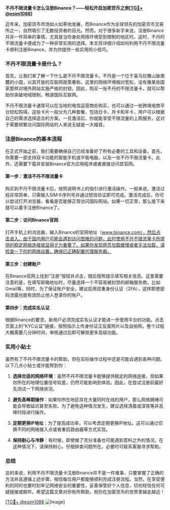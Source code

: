 **不丹不限流量卡怎么注册Binance？——轻松开启加密货币之旅[[TG💪+ @esim1088](https://t.me/s/esim1088)]**

近年来，加密货币市场如火如荼地发展，而Binance作为全球领先的加密货币交易所之一，自然吸引了无数投资者的目光。然而，对于很多新手来说，注册Binance并非一件简单的事情，尤其是当你身处网络环境受到限制的地区时。这时，不丹的不限流量卡便成为了一种非常实用的选择。本文将详细介绍如何利用不丹不限流量卡顺利注册Binance，并为你提供一些实用的小技巧。

### 不丹不限流量卡是什么？

首先，让我们来了解一下什么是不丹不限流量卡。不丹是一个位于喜马拉雅山脉南麓的小国，以其开放的互联网政策著称。这里的网络环境相对宽松，没有像某些国家那样对境外网站实施严格的封锁。因此，购买一张不丹的不限流量卡，就可以帮助你突破地域限制，畅游国际互联网。

不丹不限流量卡通常可以在当地的电信运营商处购买，也可以通过一些跨境电商平台轻松购得。这些卡片一般分为几种套餐，包括日卡、月卡和年卡，用户可以根据自己的需求选择适合的方案。一旦激活后，你就能享受不限流量的上网服务，这对于需要频繁访问国际网站的人来说无疑是一大福音。

### 注册Binance的基本流程

在正式开始之前，我们需要确保自己已经准备好了所有必要的工具和设备。首先，你需要一部支持双卡功能的智能手机或平板电脑，以及一张不丹不限流量卡。此外，还需要下载并安装Binance官方应用程序或者直接访问其官网。

#### 第一步：激活不丹不限流量卡
购买到不丹不限流量卡后，按照说明书上的指引进行激活操作。一般来说，激活过程非常简单，只需输入SIM卡序列号并通过短信验证即可完成。激活完成后，你可以尝试打开浏览器，看看是否能够正常访问国际网站。如果一切正常，那么接下来就可以着手注册Binance了。

#### 第二步：访问Binance官网
打开手机上的浏览器，输入Binance的官网地址（www.binance.com），然后点击进入。由于国内用户可能会遇到访问困难的问题，此时使用不丹不限流量卡所提供的稳定网络连接就显得尤为重要了。如果你发现网页加载缓慢或者无法加载，请检查一下你的网络设置，确保已正确配置代理服务器。

#### 第三步：创建账户
在Binance官网上找到“注册”按钮并点击，随后按照提示填写相关信息。这里需要注意的是，在填写邮箱地址时，尽量选择一个不容易被封禁的邮箱服务商，比如Gmail等。同时，为了保证账户安全，建议启用双重身份认证（2FA），这样即使密码泄露也能有效防止他人登录你的账户。

#### 第四步：完成实名认证
根据Binance的要求，新用户必须完成实名认证才能进一步使用平台的功能。点击页面上的“KYC认证”链接，按照指示上传身份证正反面照片以及自拍照。整个过程大概需要几分钟时间，审核通过后即可解锁更多高级功能。

### 实用小贴士

虽然有了不丹不限流量卡的帮助，但在实际操作过程中还是可能会遇到各种问题。以下几点小贴士或许能帮到你：

1. **选择合适的网络环境**：虽然不丹不限流量卡能够提供稳定的网络连接，但如果你所在的地理位置信号较差，仍然可能影响到体验。因此，在尝试注册前最好先测试一下网络状况。
   
2. **避免高峰期操作**：如果你所在地区存在大量同时在线的用户，那么网络拥堵可能会导致延迟甚至失败。为了避免这种情况发生，建议选择清晨或深夜等非高峰时段进行操作。

3. **定期更换IP地址**：为了提高成功率，可以考虑定期更换IP地址。这可以通过切换不同的网络接入点或者重启路由器等方式实现。

4. **保持耐心与冷静**：有时候，即使做了充分准备也可能遇到意料之外的情况。在这种情况下，请保持耐心，仔细排查问题所在，必要时可联系客服寻求帮助。

### 总结

总的来说，利用不丹不限流量卡注册Binance并不是一件难事，只要掌握了正确的方法并且遵循上述步骤，相信每位用户都能够顺利完成注册流程。当然，在享受便利的同时也要时刻牢记网络安全的重要性，妥善保管好个人信息，切勿轻信任何可疑链接或邮件。希望这篇文章对你有所帮助，祝你在加密货币的世界里越走越远！

[[TG💪+ @esim1088](https://t.me/s/esim1088) ![Image](https://i.postimg.cc/4NQfJmqS/Snipaste-2025-05-13-00-14-12.png)]